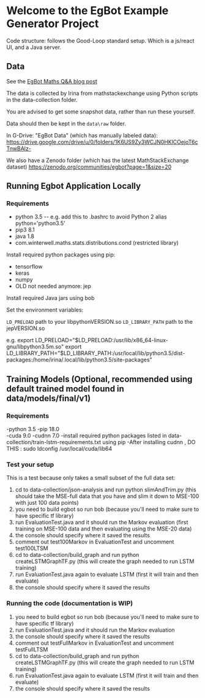 
# Welcome to the EgBot Example Generator Project

Code structure: follows the Good-Loop standard setup. Which is a js/react UI, and a Java server.

## Data

See the [EgBot Maths Q&A blog post](https://platypusinnovation.blogspot.com/2018/10/egbot-maths-q-dataset.html)

The data is collected by Irina from mathstackexchange using Python scripts in the data-collection folder.

You are advised to get some snapshot data, rather than run these yourself.

Data should then be kept in the `data\raw` folder.

In G-Drive: "EgBot Data" (which has manually labeled data):
https://drive.google.com/drive/u/0/folders/1K6US9Zy3WCJN0HKlCOejoT6cTnwBAlz-

We also have a Zenodo folder (which has the latest MathStackExchange dataset)
https://zenodo.org/communities/egbot?page=1&size=20

## Running Egbot Application Locally

### Requirements

* python 3.5 -- e.g. add this to .bashrc to avoid Python 2
	alias python='python3.5'
* pip3 8.1
* java 1.8
* com.winterwell.maths.stats.distributions.cond (restricted library)

Install required python packages using pip:

* tensorflow 
* keras 
* numpy
* OLD not needed anymore: jep

Install required Java jars using bob

Set the environment variables:
 
`LD_PRELOAD` path to your libpythonVERSION.so
`LD_LIBRARY_PATH` path to the jepVERSION.so 

e.g. 
	export LD_PRELOAD="$LD_PRELOAD:/usr/lib/x86_64-linux-gnu/libpython3.5m.so"
	export LD_LIBRARY_PATH="$LD_LIBRARY_PATH:/usr/local/lib/python3.5/dist-packages:/home/irina/.local/lib/python3.5/site-packages"

## Training Models (Optional, recommended using default trained model found in data/models/final/v1)

### Requirements

-python 3.5
-pip 18.0                   
-cuda 9.0
-cudnn 7.0
-install required python packages listed in data-collection/train-lstm-requirements.txt using pip
-After installing cudnn , DO THIS : sudo ldconfig /usr/local/cuda/lib64

### Test your setup

This is a test because only takes a small subset of the full data set:

1. cd to data-collection/json-analysis and run python slimAndTrim.py (this should take the MSE-full data that you have and slim it down to MSE-100 with just 100 data points)
2. you need to build egbot so run bob (because you'll need to make sure to have specific tf library)
3. run EvaluationTest.java and it should run the Markov evaluation (first training on MSE-100 data and then evaluating using the MSE-20 data)
4. the console should specify where it saved the results
5. comment out test100Markov in EvaluationTest and uncomment test100LTSM
6. cd to data-collection/build\_graph and run python createLSTMGraphTF.py (this will create the graph needed to run LSTM training)
7. run EvaluationTest.java again to evaluate LSTM (first it will train and then evaluate)
8. the console should specify where it saved the results

### Running the code (documentation is WIP)

1. you need to build egbot so run bob (because you'll need to make sure to have specific tf library)
2. run EvaluationTest.java and it should run the Markov evaluation 
3. the console should specify where it saved the results
4. comment out testFullMarkov in EvaluationTest and uncomment testFullLTSM
5. cd to data-collection/build\_graph and run python createLSTMGraphTF.py (this will create the graph needed to run LSTM training)
6. run EvaluationTest.java again to evaluate LSTM (first it will train and then evaluate)
7. the console should specify where it saved the results


